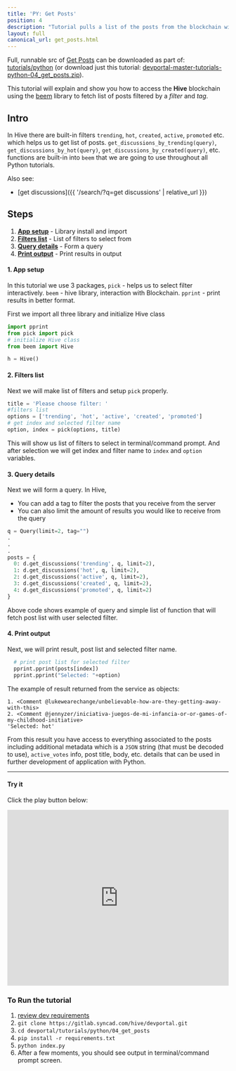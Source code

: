 ```yaml
---
title: 'PY: Get Posts'
position: 4
description: "Tutorial pulls a list of the posts from the blockchain with selected filter and tag then displays output."
layout: full
canonical_url: get_posts.html
---
```

Full, runnable src of [Get Posts](https://gitlab.syncad.com/hive/devportal/-/tree/master/tutorials/python/04_get_posts) can be downloaded as part of: [tutorials/python](https://gitlab.syncad.com/hive/devportal/-/tree/master/tutorials/python) (or download just this tutorial: [devportal-master-tutorials-python-04_get_posts.zip](https://gitlab.syncad.com/hive/devportal/-/archive/master/devportal-master.zip?path=tutorials/python/04_get_posts)).

This tutorial will explain and show you how to access the **Hive** blockchain using the [beem](https://github.com/holgern/beem) library to fetch list of posts filtered by a _filter_ and _tag_.

## Intro

In Hive there are built-in filters `trending`, `hot`, `created`, `active`, `promoted` etc. which helps us to get list of posts. `get_discussions_by_trending(query)`, `get_discussions_by_hot(query)`, `get_discussions_by_created(query)`, etc. functions are built-in into `beem` that we are going to use throughout all Python tutorials. 

Also see:
* [get discussions]({{ '/search/?q=get discussions' | relative_url }})

## Steps

1. [**App setup**](#app-setup) - Library install and import
1. [**Filters list**](#filters-list) - List of filters to select from
1. [**Query details**](#query-details) - Form a query
1. [**Print output**](#print-output) - Print results in output

#### 1. App setup <a name="app-setup"></a>

In this tutorial we use 3 packages, `pick` - helps us to select filter interactively. `beem` - hive library, interaction with Blockchain. `pprint` - print results in better format.

First we import all three library and initialize Hive class

```python
import pprint
from pick import pick
# initialize Hive class
from beem import Hive

h = Hive()
```

#### 2. Filters list <a name="filters-list"></a>

Next we will make list of filters and setup `pick` properly.

```python
title = 'Please choose filter: '
#filters list
options = ['trending', 'hot', 'active', 'created', 'promoted']
# get index and selected filter name
option, index = pick(options, title)
```

This will show us list of filters to select in terminal/command prompt. And after selection we will get index and filter name to `index` and `option` variables.

#### 3. Query details <a name="query-details"></a>

Next we will form a query. In Hive, 

*   You can add a tag to filter the posts that you receive from the server
*   You can also limit the amount of results you would like to receive from the query

```python
q = Query(limit=2, tag="")
.
.
.
posts = {
  0: d.get_discussions('trending', q, limit=2),
  1: d.get_discussions('hot', q, limit=2),
  2: d.get_discussions('active', q, limit=2),
  3: d.get_discussions('created', q, limit=2),
  4: d.get_discussions('promoted', q, limit=2)
}
```

Above code shows example of query and simple list of function that will fetch post list with user selected filter.

#### 4. Print output <a name="print-output"></a>

Next, we will print result, post list and selected filter name.

```python
  # print post list for selected filter
  pprint.pprint(posts[index])
  pprint.pprint("Selected: "+option)
```

The example of result returned from the service as objects:

```
1. <Comment @lukewearechange/unbelievable-how-are-they-getting-away-with-this>
2. <Comment @jennyzer/iniciativa-juegos-de-mi-infancia-or-or-games-of-my-childhood-initiative>
'Selected: hot'
```

From this result you have access to everything associated to the posts including additional metadata which is a `JSON` string (that must be decoded to use), `active_votes` info, post title, body, etc. details that can be used in further development of application with Python.

---

#### Try it

Click the play button below:

<iframe height="400px" width="100%" src="https://replit.com/@inertia186/py04getposts?embed=1&output=1" scrolling="no" frameborder="no" allowtransparency="true" allowfullscreen="true" sandbox="allow-forms allow-pointer-lock allow-popups allow-same-origin allow-scripts allow-modals"></iframe>

### To Run the tutorial

1. [review dev requirements](getting_started.html)
1. `git clone https://gitlab.syncad.com/hive/devportal.git`
1. `cd devportal/tutorials/python/04_get_posts`
1. `pip install -r requirements.txt`
1. `python index.py`
1. After a few moments, you should see output in terminal/command prompt screen.
